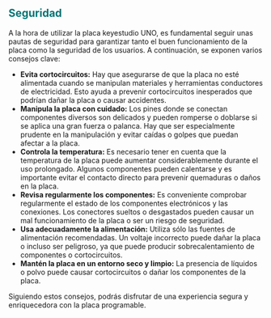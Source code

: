 ## <FONT COLOR=#007575>**Seguridad**</font>
A la hora de utilizar la placa keyestudio UNO, es fundamental seguir unas pautas de seguridad para garantizar tanto el buen funcionamiento de la placa como la seguridad de los usuarios. A continuación, se exponen varios consejos clave:

* **Evita cortocircuitos:** Hay que asegurarse de que la placa no esté alimentada cuando se manipulan materiales y herramientas conductores de electricidad. Esto ayuda a prevenir cortocircuitos inesperados que podrían dañar la placa o causar accidentes.
* **Manipula la placa con cuidado:** Los pines donde se conectan componentes diversos son delicados y pueden romperse o doblarse si se aplica una gran fuerza o palanca. Hay que ser especialmente prudente en la manipulación y evitar caídas o golpes que puedan afectar a la placa.
* **Controla la temperatura:** Es necesario tener en cuenta que la temperatura de la placa puede aumentar considerablemente durante el uso prolongado. Algunos componentes pueden calentarse y es importante evitar el contacto directo para prevenir
quemaduras o daños en la placa.
* **Revisa regularmente los componentes:** Es conveniente comprobar regularmente el estado de los componentes electrónicos y las conexiones. Los conectores sueltos o desgastados pueden causar un mal funcionamiento de la placa o ser un riesgo de seguridad.
* **Usa adecuadamente la alimentación:** Utiliza sólo las fuentes de alimentación recomendadas. Un voltaje incorrecto puede dañar la placa o incluso ser peligroso, ya que puede producir sobrecalentamiento de componentes o cortocircuitos.
* **Mantén la placa en un entorno seco y limpio:** La presencia de líquidos o polvo puede causar cortocircuitos o dañar los componentes de la placa.

Siguiendo estos consejos, podrás disfrutar de una experiencia segura y enriquecedora con la placa programable.
